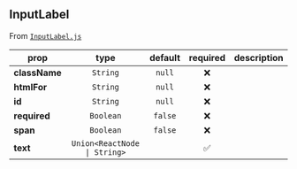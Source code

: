 
## InputLabel

From [`InputLabel.js`](InputLabel.js)



prop | type | default | required | description
---- | :----: | :-------: | :--------: | -----------
**className** | `String` | `null` | :x: | 
**htmlFor** | `String` | `null` | :x: | 
**id** | `String` | `null` | :x: | 
**required** | `Boolean` | `false` | :x: | 
**span** | `Boolean` | `false` | :x: | 
**text** | `Union<ReactNode \| String>` |  | :white_check_mark: | 



